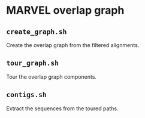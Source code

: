 # MARVEL overlap graph

## `create_graph.sh`

Create the overlap graph from the filtered alignments.

## `tour_graph.sh`

Tour the overlap graph components.

## `contigs.sh`

Extract the sequences from the toured paths.
